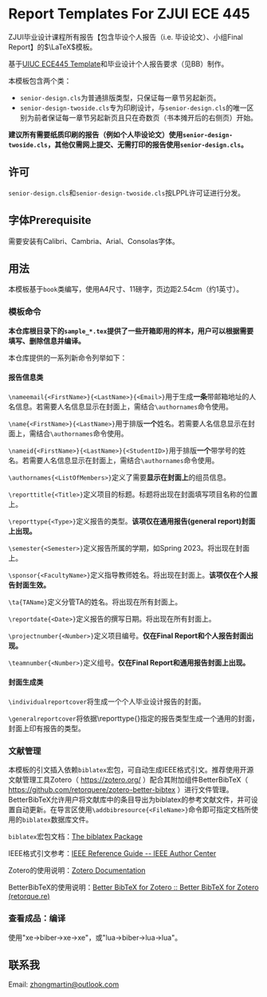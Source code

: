 # Report Templates For ZJUI ECE 445

ZJUI毕业设计课程所有报告【包含毕设个人报告（i.e. 毕设论文）、小组Final Report】的$\LaTeX$模板。

基于[UIUC ECE445 Template](https://courses.grainger.illinois.edu/ece445zjui/documents/445_template.zip)和毕业设计个人报告要求（见BB）制作。

本模板包含两个类：
- `senior-design.cls`为普通排版类型，只保证每一章节另起新页。
- `senior-design-twoside.cls`专为印刷设计，与`senior-design.cls`的唯一区别为前者保证每一章节另起新页且只在奇数页（书本摊开后的右侧页）开始。

**建议所有需要纸质印刷的报告（例如个人毕设论文）使用`senior-design-twoside.cls`，其他仅需网上提交、无需打印的报告使用`senior-design.cls`。**

## 许可

`senior-design.cls`和`senior-design-twoside.cls`按LPPL许可证进行分发。

## 字体Prerequisite
需要安装有Calibri、Cambria、Arial、Consolas字体。

## 用法
本模板基于`book`类编写，使用A4尺寸、11磅字，页边距2.54cm（约1英寸）。

### 模板命令

**本仓库根目录下的`sample_*.tex`提供了一些开箱即用的样本，用户可以根据需要填写、删除信息并编译。**

本仓库提供的一系列新命令列举如下：

#### 报告信息类

`\nameemail{<FirstName>}{<LastName>}{<Email>}`用于生成**一条**带邮箱地址的人名信息。若需要人名信息显示在封面上，需结合`\authornames`命令使用。

`\name{<FirstName>}{<LastName>}`用于排版**一个**姓名。若需要人名信息显示在封面上，需结合`\authornames`命令使用。

`\nameid{<FirstName>}{<LastName>}{<StudentID>}`用于排版**一个**带学号的姓名。若需要人名信息显示在封面上，需结合`\authornames`命令使用。

`\authornames{<ListOfMembers>}`定义了需要**显示在封面上**的组员信息。

`\reporttitle{<Title>}`定义项目的标题。标题将出现在封面填写项目名称的位置上。

`\reporttype{<Type>}`定义报告的类型。**该项仅在通用报告(general report)封面上出现。**

`\semester{<Semester>}`定义报告所属的学期，如Spring 2023。将出现在封面上。

`\sponsor{<FacultyName>}`定义指导教师姓名。将出现在封面上。**该项仅在个人报告封面生效。**

`\ta{TAName}`定义分管TA的姓名。将出现在所有封面上。

`\reportdate{<Date>}`定义报告的撰写日期。将出现在所有封面上。

`\projectnumber{<Number>}`定义项目编号。**仅在Final Report和个人报告封面出现。**

`\teamnumber{<Number>}`定义组号。**仅在Final Report和通用报告封面上出现。**

#### 封面生成类

`\individualreportcover`将生成一个个人毕业设计报告的封面。

`\generalreportcover`将依据\reporttype{}指定的报告类型生成一个通用的封面，封面上印有报告的类型。

### 文献管理
本模板的引文插入依赖`biblatex`宏包，可自动生成IEEE格式引文。推荐使用开源文献管理工具Zotero（ https://zotero.org/ ）配合其附加组件BetterBibTeX（ https://github.com/retorquere/zotero-better-bibtex ）进行文件管理。BetterBibTeX允许用户将文献库中的条目导出为biblatex的参考文献文件，并可设置自动更新。在导言区使用`\addbibresource{<FileName>}`命令即可指定文档所使用的`biblatex`数据库文件。

`biblatex`宏包文档：[The biblatex Package](http://mirrors.ctan.org/macros/latex/contrib/biblatex/doc/biblatex.pdf)

IEEE格式引文参考：[IEEE Reference Guide -- IEEE Author Center](https://ieeeauthorcenter.ieee.org/wp-content/uploads/IEEE-Reference-Guide.pdf)

Zotero的使用说明：[Zotero Documentation](https://www.zotero.org/support/)

BetterBibTeX的使用说明：[Better BibTeX for Zotero :: Better BibTeX for Zotero (retorque.re)](https://retorque.re/zotero-better-bibtex/)

### 查看成品：编译

使用"xe->biber->xe->xe"，或"lua->biber->lua->lua"。

## 联系我
Email: zhongmartin@outlook.com
